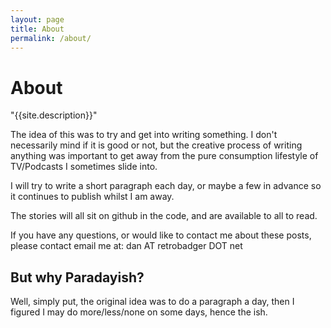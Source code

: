 ```yaml
---
layout: page
title: About
permalink: /about/
---
```


<h1 class="content-subhead">About</h1>

"{{site.description}}"

The idea of this was to try and get into writing something.  I don't necessarily mind if it is good or not, but the creative process of writing anything was important to get away from the pure consumption lifestyle of TV/Podcasts I sometimes slide into.

I will try to write a short paragraph each day, or maybe a few in advance so it continues to publish whilst I am away.

The stories will all sit on github in the code, and are available to all to read.

If you have any questions, or would like to contact me about these posts, please contact email me at: dan AT retrobadger DOT net

## But why Paradayish?
Well, simply put, the original idea was to do a paragraph a day, then I figured I may do more/less/none on some days, hence the ish.


